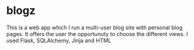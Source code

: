 # blogz
This is a web app which I run a multi-user blog site with personal blog pages. It offers the user the opportunuty to choose the different views. I used Flask, SQLAlchemy, Jinja and HTML
